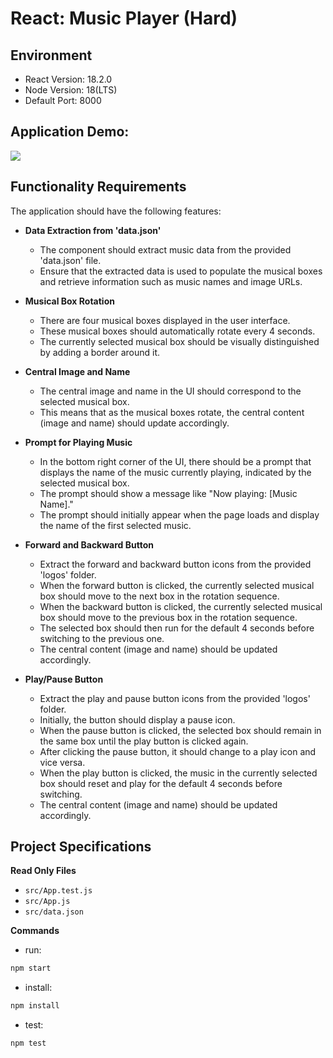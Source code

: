 # React: Music Player (Hard)

## Environment 

- React Version: 18.2.0
- Node Version: 18(LTS)
- Default Port: 8000

## Application Demo:

![](https://hrcdn.net/s3_pub/istreet-assets/9LeGVeW4FSwpLoDAm7ojaQ/music-player-hard.gif)

## Functionality Requirements

The application should have the following features:

- **Data Extraction from 'data.json'**
    - The component should extract music data from the provided 'data.json' file.
    - Ensure that the extracted data is used to populate the musical boxes and retrieve information such as music names and image URLs.

- **Musical Box Rotation**
    - There are four musical boxes displayed in the user interface.
    - These musical boxes should automatically rotate every 4 seconds.
    - The currently selected musical box should be visually distinguished by adding a border around it.

- **Central Image and Name**
    - The central image and name in the UI should correspond to the selected musical box.
    - This means that as the musical boxes rotate, the central content (image and name) should update accordingly.

- **Prompt for Playing Music**
    - In the bottom right corner of the UI, there should be a prompt that displays the name of the music currently playing, indicated by the selected musical box.
    - The prompt should show a message like "Now playing: [Music Name]."
    - The prompt should initially appear when the page loads and display the name of the first selected music.

- **Forward and Backward Button**
    - Extract the forward and backward button icons from the provided 'logos' folder.
    - When the forward button is clicked, the currently selected musical box should move to the next box in the rotation sequence.
    - When the backward button is clicked, the currently selected musical box should move to the previous box in the rotation sequence.
    - The selected box should then run for the default 4 seconds before switching to the previous one.
    - The central content (image and name) should be updated accordingly.

- **Play/Pause Button**
    - Extract the play and pause button icons from the provided 'logos' folder.
    - Initially, the button should display a pause icon.
    - When the pause button is clicked, the selected box should remain in the same box until the play button is clicked again.
    - After clicking the pause button, it should change to a play icon and vice versa.
    - When the play button is clicked, the music in the currently selected box should reset and play for the default 4 seconds before switching.
    - The central content (image and name) should be updated accordingly. 

## Project Specifications

**Read Only Files**
- `src/App.test.js`
- `src/App.js`
- `src/data.json`


**Commands**
- run: 
```bash
npm start
```
- install: 
```bash
npm install
```
- test: 
```bash
npm test
```

